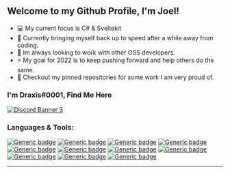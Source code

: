 ## Welcome to my Github Profile, I'm Joel!
- 💻 My current focus is C# & Sveltekit
- 🌱 Currently bringing myself back up to speed after a while away from coding.
- 👯 Im always looking to work with other OSS developers.
- ⚡ My goal for 2022 is to keep pushing forward and help others do the same.
- 📌 Checkout my pinned repositories for some work I am very proud of.

### I'm Draxis#0001, Find Me Here
<a href="https://discord.gg/programming"><img src="https://discordapp.com/api/guilds/244230771232079873/widget.png?style=banner3" alt="Discord Banner 3"/></a>

### Languages & Tools:
[![Generic badge](https://img.shields.io/static/v1?label=.Net&message=Core/5/6&color=blueviolet&style=for-the-badge&logo=csharp)](https://shields.io/) 
[![Generic badge](https://img.shields.io/static/v1?label=Blazor&message=WASM/Server&color=blueviolet&style=for-the-badge&logo=blazor)](https://shields.io/)
[![Generic badge](https://img.shields.io/static/v1?label=Rust&message=Backend/WASM&color=b7410e&style=for-the-badge&logo=rust)](https://shields.io/) 
[![Generic badge](https://img.shields.io/static/v1?label=Kotlin&message=DiscordKt&color=blueviolet&style=for-the-badge&logo=kotlin)](https://shields.io/)
[![Generic badge](https://img.shields.io/static/v1?label=Linux&message=Arch/Debian&color=skyblue&style=for-the-badge&logo=archlinux)](https://shields.io/) 
[![Generic badge](https://img.shields.io/static/v1?label=API&message=GraphQL/ASP.Net&color=hotpink&style=for-the-badge&logo=graphql)](https://shields.io/) 
[![Generic badge](https://img.shields.io/static/v1?label=NoSQL&message=MongoDB&color=4db33b&style=for-the-badge&logo=mongodb)](https://shields.io/) 
[![Generic badge](https://img.shields.io/static/v1?label=html&message=v5&color=red&style=for-the-badge&logo=html5)](https://shields.io/) 
[![Generic badge](https://img.shields.io/static/v1?label=CSS&message=v3&color=blue&style=for-the-badge&logo=css3)](https://shields.io/) 
[![Generic badge](https://img.shields.io/static/v1?label=JavaScript&message=Web&color=yellow&style=for-the-badge&logo=javascript)](https://shields.io/) 
[![Generic badge](https://img.shields.io/static/v1?label=Git&message=GitHub&color=orange&style=for-the-badge&logo=git)](https://shields.io/) 
<hr>
